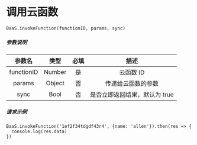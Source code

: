 # 调用云函数

`BaaS.invokeFunction(functionID, params, sync)`

##### 参数说明

|    参数名   |  类型   |  必填  |   描述   |
| :--------: | :----: | :----: | :-----: |
| functionID | Number |   是   | 云函数 ID |
|   params   | Object |   否   | 传递给云函数的参数 |
|    sync    |  Bool  |   否   | 是否立即返回结果，默认为 true |

##### 请求示例

```
BaaS.invokeFunction('1ef2f34tdgdf43r4', {name: 'allen'}).then(res => {
  console.log(res.data)
})
```